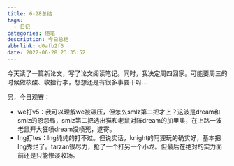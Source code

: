 ```yaml
---
title: 6-28总结
tags:
  - 日记
categories: 随笔
description: 今日总结
abbrlink: d0afb2f6
date: 2022-06-28 23:35:52
---
```


今天读了一篇新论文，写了论文阅读笔记。同时，我决定周四回家。可能要周三的时候做核酸、收拾行李，想想还是有很多事要干呀…

另，今日观赛：

- we打v5：我可以理解we被碾压，但怎么smlz第二把才上？这波是dream和smlz的恩怨局，smlz第二把选出猫和老鼠对阵dream的加里奥，在上路一波老鼠开大狂喷dream没喷死，遂寄。
- lng打tes：lng纯纯的打不过。但说实话，knight的阿狸玩的确实好，基本把lng秀烂了。tarzan很尽力，抢了一个打另一个小龙。但最后在绝对的实力面前还是只能惨淡收场。
